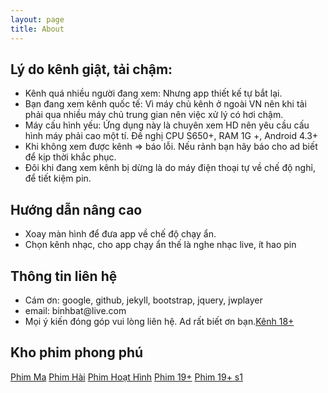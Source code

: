 ```yaml
---
layout: page
title: About
---
```

<h2>Lý do kênh giật, tải chậm:</h2>
<ul>
  <li>Kênh quá nhiều người đang xem: Nhưng app thiết kế tự bắt lại.</li>
  <li>Bạn đang xem kênh quốc tế: Vì máy chủ kênh ở ngoài VN nên khi tải phải qua nhiều máy chủ trung gian nên việc xử lý có hơi chậm.</li>
  <li>Máy cấu hình yếu: Ứng dụng này là chuyên xem HD nên yêu cầu cấu hình máy phải cao một tí. Đề nghị CPU S650+, RAM 1G +, Android 4.3+</li>
  <li>Khi không xem được kênh =&gt; báo lỗi. Nếu rảnh bạn hãy báo cho ad biết để kịp thời khắc phục.</li>
  <li>Đôi khi đang xem kênh bị dừng là do máy điện thoại tự về chế độ nghỉ, để tiết kiệm pin.</li>
</ul>

<h2>Hướng dẫn nâng cao</h2>
<ul>
  <li>Xoay màn hình để đưa app về chế độ chạy ẩn.</li>
  <li>Chọn kênh nhạc, cho app chạy ẩn thế là nghe nhạc live, ít hao pin</li>
</ul>

<h2>Thông tin liên hệ</h2>
<ul>
  <li>Cám ơn: google, github, jekyll, bootstrap, jquery, jwplayer</li>
  <li>email: binhbat@live.com</li>
  <li>Mọi ý kiến đóng góp vui lòng liên hệ. Ad rất biết ơn bạn.<a href="{{site.baseurl}}/0x0">Kênh 18+</a></li>
</ul>

<h2>Kho phim phong phú</h2>
<div>
  <a href="/phimma" class="btn btn-info">Phim Ma</a>
  <a href="/phimhai" class="btn btn-info">Phim Hài</a>
  <a href="/phimhoathinh" class="btn btn-info">Phim Hoạt Hình</a>
  <a href="/19plus" class="btn btn-info">Phim 19+</a>
  <a href="/19plus1" class="btn btn-info">Phim 19+ s1</a>
</div>
